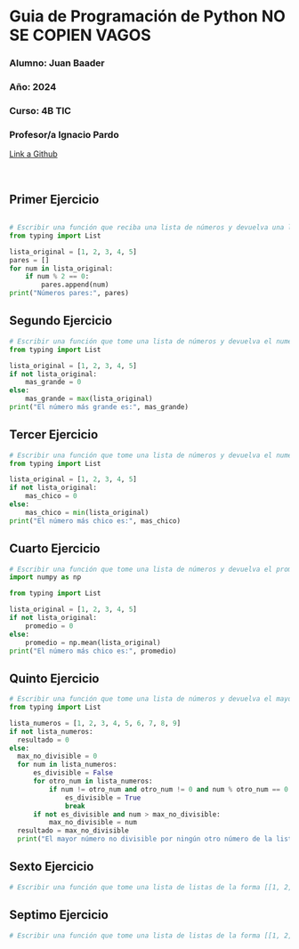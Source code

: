 # Guia  de Programación de Python  NO SE COPIEN VAGOS

### **Alumno:** Juan Baader

### **Año:** 2024

### **Curso:** 4B TIC

### **Profesor/a** Ignacio Pardo

[Link a Github](https://github.com/juanpanpanyz/python)

<br>

## **Primer Ejercicio**

```python

# Escribir una función que reciba una lista de números y devuelva una lista con los números pares.
from typing import List

lista_original = [1, 2, 3, 4, 5]
pares = []
for num in lista_original:
    if num % 2 == 0:
        pares.append(num)
print("Números pares:", pares)
```

## **Segundo Ejercicio**

```python
# Escribir una función que tome una lista de números y devuelva el numero mas grande. Si la lista está vacía, devolver 0.
from typing import List

lista_original = [1, 2, 3, 4, 5]
if not lista_original:
    mas_grande = 0
else:
    mas_grande = max(lista_original)
print("El número más grande es:", mas_grande)
```

## **Tercer Ejercicio**

```python
# Escribir una función que tome una lista de números y devuelva el numero mas chico. Si la lista está vacía, devolver 0.
from typing import List

lista_original = [1, 2, 3, 4, 5]
if not lista_original:
    mas_chico = 0
else:
    mas_chico = min(lista_original)
print("El número más chico es:", mas_chico)
```

## **Cuarto Ejercicio**

```python
# Escribir una función que tome una lista de números y devuelva el promedio de los números. Si la lista está vacía, devolver 0.
import numpy as np

from typing import List

lista_original = [1, 2, 3, 4, 5]
if not lista_original:
    promedio = 0
else:
    promedio = np.mean(lista_original)
print("El número más chico es:", promedio)
```

## **Quinto Ejercicio**

```python
# Escribir una función que tome una lista de números y devuelva el mayor número que no sea divisible por ningún otro número de la lista. Si la lista está vacía, devolver 0.
from typing import List

lista_numeros = [1, 2, 3, 4, 5, 6, 7, 8, 9]
if not lista_numeros:
  resultado = 0
else:
  max_no_divisible = 0
  for num in lista_numeros:
      es_divisible = False
      for otro_num in lista_numeros:
          if num != otro_num and otro_num != 0 and num % otro_num == 0:
              es_divisible = True
              break
      if not es_divisible and num > max_no_divisible:
          max_no_divisible = num
  resultado = max_no_divisible
  print("El mayor número no divisible por ningún otro número de la lista es:", resultado)
```

## **Sexto Ejercicio**

```python
# Escribir una función que tome una lista de listas de la forma [[1, 2, 3], [4, 5, 6], [7, 8, 9]] y devuelva una lista con los números de todas las listas: [1, 2, 3, 4, 5, 6, 7, 8, 9]. Si la lista está vacía, devolver una lista vacía. Bonus: Resolver con una comprensión de listas.
```

## **Septimo Ejercicio**

```python
# Escribir una función que tome una lista de listas de la forma [[1, 2, 3], [4, 5, 6], [7, 8, 9]] y devuelva una lista con el mayor numero de cada sublista: [3, 6, 9]. Bonus: Resolver con una comprensión de listas.
```
